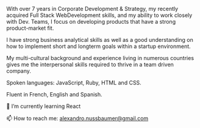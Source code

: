 With over 7 years in Corporate Development & Strategy, my recently acquired Full Stack WebDevelopment skills, and my ability to work closely with Dev. Teams, I focus on developing products that have a strong product-market fit.

I have strong business analytical skills as well as a good understanding on how to implement short and longterm goals within a startup environment. 

My multi-cultural background and experience living in numerous countries gives me the interpersonal skills required to thrive in a team driven company.

Spoken languages: JavaScript, Ruby, HTML and CSS. 

Fluent in French, English and Spanish.

🌱 I’m currently learning React

📫 How to reach me: alexandro.nussbaumer@gmail.com
